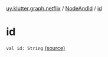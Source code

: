 [uy.klutter.graph.netflix](../index.md) / [NodeAndId](index.md) / [id](.)


# id

`val id: String` [(source)](https://github.com/kohesive/klutter/blob/master/netflix-graph-jdk6/src/main/kotlin/uy/klutter/graph/netflix/NetflixGraph.kt#L26)


